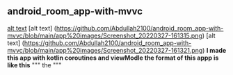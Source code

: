 ﻿## android_room_app-with-mvvc
 [alt text](https://github.com/Abdullah2100/android_room_app-with-mvvc/blob/main/app%20images/Screenshot_20220327-161310.png)
 [alt text] (https://github.com/Abdullah2100/android_room_app-with-mvvc/blob/main/app%20images/Screenshot_20220327-161315.png)
 [alt text] (https://github.com/Abdullah2100/android_room_app-with-mvvc/blob/main/app%20images/Screenshot_20220327-161321.png)
 **I made this  app with kotlin coroutines and viewModle the format of this appp is like this**
 """
 the
 """
